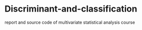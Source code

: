 # Discriminant-and-classification
report and source code of multivariate statistical analysis course
